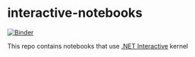 # interactive-notebooks

[![Binder](https://mybinder.org/badge_logo.svg)](https://mybinder.org/v2/gh/kant2002/interactive-notebooks/main?urlpath=lab)

This repo contains notebooks that use [.NET Interactive](https://github.com/dotnet/interactive) kernel

